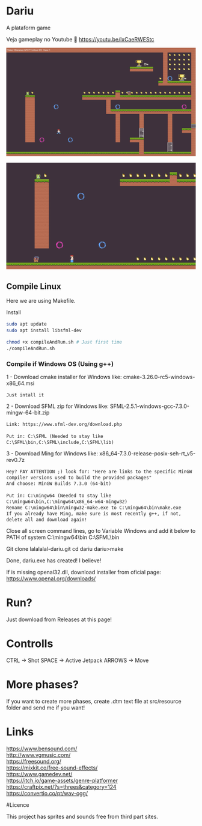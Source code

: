 # Dariu

A plataform game

Veja gameplay no Youtube 🚀 
https://youtu.be/lxCaeRWEStc

![Alt Text](src/asset/show1.gif)

![Alt Text](src/asset/show2.gif)

## Compile Linux

Here we are using Makefile.

Install
~~~bash
sudo apt update
sudo apt install libsfml-dev
~~~

~~~bash
chmod +x compileAndRun.sh # Just first time
./compileAndRun.sh
~~~

### Compile if Windows OS (Using g++)

1 - Download cmake installer for Windows like: cmake-3.26.0-rc5-windows-x86_64.msi

	Just intall it

2 - Download SFML zip for Windows like: SFML-2.5.1-windows-gcc-7.3.0-mingw-64-bit.zip

	Link: https://www.sfml-dev.org/download.php

	Put in: C:\SFML (Needed to stay like C:\SFML\bin,C:\SFML\include,C:\SFML\lib)

3 - Download Ming for Windows like: x86_64-7.3.0-release-posix-seh-rt_v5-rev0.7z

	Hey? PAY ATTENTION ;) look for: "Here are links to the specific MinGW compiler versions used to build the provided packages"	
	And choose: MinGW Builds 7.3.0 (64-bit)

	Put in: C:\mingw64 (Needed to stay like C:\mingw64\bin,C:\mingw64\x86_64-w64-mingw32)
	Rename C:\mingw64\bin\mingw32-make.exe to C:\mingw64\bin\make.exe
	If you already have Ming, make sure is most recently g++, if not, delete all and download again!

Close all screen command lines, go to Variable Windows and add it below to PATH of system
C:\mingw64\bin
C:\SFML\bin

Git clone lalalalal-dariu.git
cd dariu
dariu>make

Done, dariu.exe has created! I believe!

If is missing openal32.dll, download installer from oficial page: https://www.openal.org/downloads/

# Run?

Just download from Releases at this page!

# Controlls

CTRL -> Shot
SPACE -> Active Jetpack
ARROWS -> Move

# More phases?

If you want to create more phases, create .dtm text file at src/resource folder and send me if you want!

# Links

https://www.bensound.com/ <br>
http://www.vgmusic.com/ <br>
https://freesound.org/ <br>
https://mixkit.co/free-sound-effects/ <br>
https://www.gamedev.net/ <br>
https://itch.io/game-assets/genre-platformer <br>
https://craftpix.net/?s=threes&category=124 <br>
https://convertio.co/pt/wav-ogg/ <br>

#Licence

This project has sprites and sounds free from third part sites.